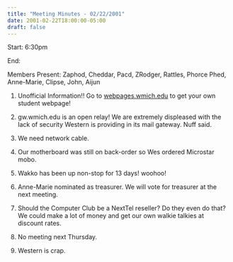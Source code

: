 ```yaml
---
title: "Meeting Minutes - 02/22/2001"
date: 2001-02-22T18:00:00-05:00
draft: false
---
```


Start: 6:30pm </p><p>
End:  </p><p>
Members Present:  Zaphod, Cheddar, Pacd, ZRodger, Rattles, Phorce Phed,  Anne-Marie, Clipse, John, Aijun </p><p>
1. Unofficial Information!!  Go to  <a href="http://webpages.wmich.edu">webpages.wmich.edu</a> to get your own  student webpage! </p><p>
2. gw.wmich.edu is an open relay!  We are extremely displeased with the lack  of security Western is providing in its mail gateway.  Nuff said. </p><p>
3. We need network cable. </p><p>
4. Our motherboard was still on back-order so Wes ordered Microstar mobo. </p><p>
5. Wakko has been up non-stop for 13 days! woohoo! </p><p>
6. Anne-Marie nominated as treasurer.  We will vote for treasurer at the next meeting. </p><p>
7. Should the Computer Club be a NextTel reseller?  Do they even do that?  We could make a lot of money and get our own walkie talkies at discount rates. </p><p>
8. No meeting next Thursday. </p><p>
9. Western is crap. </p><p>
</p>
